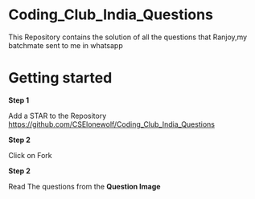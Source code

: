 # Coding_Club_India_Questions
This Repository contains the solution of all the questions that Ranjoy,my batchmate sent to me in whatsapp

# Getting started

**Step 1**

Add a STAR to the Repository https://github.com/CSElonewolf/Coding_Club_India_Questions

**Step 2**

Click on Fork 

**Step 2**

Read The questions from the **Question Image**
